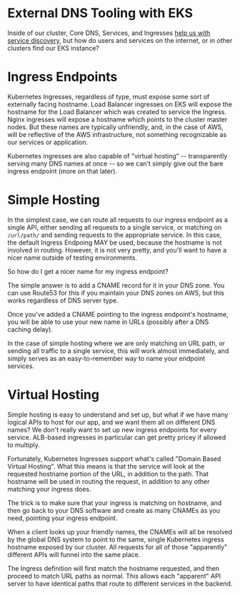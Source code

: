 # External DNS Tooling with EKS

Inside of our cluster, Core DNS, Services, and Ingresses [help us with service discovery](Service_Discovery_In_EKS.md), but how do users and services on the internet, or in other clusters find our EKS instance?

# Ingress Endpoints

Kubernetes Ingresses, regardless of type, must expose some sort of externally facing hostname. Load Balancer ingresses on EKS will expose the hostname for the Load Balancer which was created to service the Ingress. Nginx ingresses will expose a hostname which points to the cluster master nodes. But these names are typically unfriendly, and, in the case of AWS, will be reflective of the AWS infrastructure, not something recognizable as our services or application.

Kubernetes ingresses are also capable of "virtual hosting" -- transparently serving many DNS names at once -- so we can't simply give out the bare ingress endpoint (more on that later).

# Simple Hosting

In the simplest case, we can route all requests to our ingress endpoint as a single API, either sending all requests to a single service, or matching on `/url/path/` and sending requests to the appropriate service. In this case, the default Ingress Endpoing MAY be used, because the hostname is not involved in routing. However, it is not very pretty, and you'll want to have a nicer name outside of testing environments.

So how do I get a nicer name for my ingress endpoint?

The simple answer is to add a CNAME record for it in your DNS zone. You can use Route53 for this if you maintain your DNS zones on AWS, but this works regardless of DNS server type.

Once you've added a CNAME pointing to the ingress endpoint's hostname, you will be able to use your new name in URLs (possibly after a DNS caching delay).

In the case of simple hosting where we are only matching on URL path, or sending all traffic to a single service, this will work almost immediately, and simply serves as an easy-to-remember way to name your endpoint services.

# Virtual Hosting

Simple hosting is easy to understand and set up, but what if we have many logical APIs to host for our app, and we want them all on different DNS names? We don't really want to set up new ingress endpoints for every service. ALB-based ingresses in particular can get pretty pricey if allowed to multiply.

Fortunately, Kubernetes Ingresses support what's called "Domain Based Virtual Hosting". What this means is that the service will look at the requested hostname portion of the URL, in addition to the path. That hostname will be used in routing the request, in addition to any other matching your ingress does.

The trick is to make sure that your ingress is matching on hostname, and then go back to your DNS software and create as many CNAMEs as you need, pointing your ingress endpoint.

When a client looks up your friendly names, the CNAMEs will all be resolved by the global DNS system to point to the same, single Kubernetes ingress hostname exposed by our cluster. All requests for all of those "apparently" different APIs will funnel into the same place.

The Ingress definition will first match the hostname requested, and then proceed to match URL paths as normal. This allows each "apparent" API server to have identical paths that route to different services in the backend.
